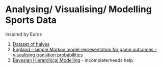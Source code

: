 # Analysing/ Visualising/ Modelling Sports Data 

Inspired by Euros

1. [Dataset of halves](https://www.kaggle.com/code/ianpetrustan/betting-on-halves-international-football-matches)
2. [England - simple Markov model representation for game outcomes - visualising transition probabilities](https://www.kaggle.com/code/ianpetrustan/england-win-loss-draw)
3. [Bayesian Hierarchical Modelling](https://github.com/ianian-dot/sports_data/tree/main/Bayesian%20Inference%20Notebook) - incomplete/needs help
